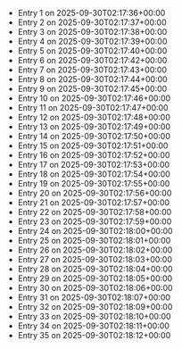- Entry 1 on 2025-09-30T02:17:36+00:00
- Entry 2 on 2025-09-30T02:17:37+00:00
- Entry 3 on 2025-09-30T02:17:38+00:00
- Entry 4 on 2025-09-30T02:17:39+00:00
- Entry 5 on 2025-09-30T02:17:40+00:00
- Entry 6 on 2025-09-30T02:17:42+00:00
- Entry 7 on 2025-09-30T02:17:43+00:00
- Entry 8 on 2025-09-30T02:17:44+00:00
- Entry 9 on 2025-09-30T02:17:45+00:00
- Entry 10 on 2025-09-30T02:17:46+00:00
- Entry 11 on 2025-09-30T02:17:47+00:00
- Entry 12 on 2025-09-30T02:17:48+00:00
- Entry 13 on 2025-09-30T02:17:49+00:00
- Entry 14 on 2025-09-30T02:17:50+00:00
- Entry 15 on 2025-09-30T02:17:51+00:00
- Entry 16 on 2025-09-30T02:17:52+00:00
- Entry 17 on 2025-09-30T02:17:53+00:00
- Entry 18 on 2025-09-30T02:17:54+00:00
- Entry 19 on 2025-09-30T02:17:55+00:00
- Entry 20 on 2025-09-30T02:17:56+00:00
- Entry 21 on 2025-09-30T02:17:57+00:00
- Entry 22 on 2025-09-30T02:17:58+00:00
- Entry 23 on 2025-09-30T02:17:59+00:00
- Entry 24 on 2025-09-30T02:18:00+00:00
- Entry 25 on 2025-09-30T02:18:01+00:00
- Entry 26 on 2025-09-30T02:18:02+00:00
- Entry 27 on 2025-09-30T02:18:03+00:00
- Entry 28 on 2025-09-30T02:18:04+00:00
- Entry 29 on 2025-09-30T02:18:05+00:00
- Entry 30 on 2025-09-30T02:18:06+00:00
- Entry 31 on 2025-09-30T02:18:07+00:00
- Entry 32 on 2025-09-30T02:18:09+00:00
- Entry 33 on 2025-09-30T02:18:10+00:00
- Entry 34 on 2025-09-30T02:18:11+00:00
- Entry 35 on 2025-09-30T02:18:12+00:00
